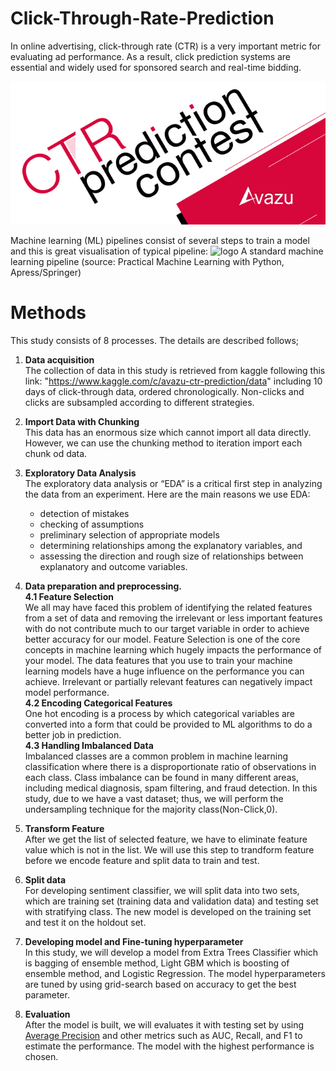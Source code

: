 # Click-Through-Rate-Prediction

In online advertising, click-through rate (CTR) is a very important metric for evaluating ad performance. As a result, click prediction systems are essential and widely used for sponsored search and real-time bidding.

![](img/banner_ctr.jpg)

Machine learning (ML) pipelines consist of several steps to train a model and this is great visualisation of typical pipeline:
![logo](https://cdn-images-1.medium.com/max/2000/1*2T5rbjOBGVFdSvtlhCqlNg.png)
        A standard machine learning pipeline (source: Practical Machine Learning with Python, Apress/Springer)

# Methods
This study consists of 8 processes. The details are described follows;

1. **Data acquisition**<br>
The collection of data in this study is retrieved from kaggle following this link: "https://www.kaggle.com/c/avazu-ctr-prediction/data" including 10 days of click-through data, ordered chronologically. Non-clicks and clicks are subsampled according to different strategies.


2. **Import Data with Chunking**<br>
This data has an enormous size which cannot import all data directly. However, we can use the chunking method to iteration import each chunk od data. 


3. **Exploratory Data Analysis**<br>
The exploratory data analysis or “EDA” is a critical first step in analyzing the data from an experiment. Here are the main reasons we use EDA:
    - detection of mistakes
    - checking of assumptions
    - preliminary selection of appropriate models
    - determining relationships among the explanatory variables, and
    - assessing the direction and rough size of relationships between explanatory and outcome variables.


4. **Data preparation and preprocessing.**<br>
    **4.1 Feature Selection** <br>
We all may have faced this problem of identifying the related features from a set of data and removing the irrelevant or less important features with do not contribute much to our target variable in order to achieve better accuracy for our model.
Feature Selection is one of the core concepts in machine learning which hugely impacts the performance of your model. The data features that you use to train your machine learning models have a huge influence on the performance you can achieve.
Irrelevant or partially relevant features can negatively impact model performance.<br>
    **4.2 Encoding Categorical Features**<br>
One hot encoding is a process by which categorical variables are converted into a form that could be provided to ML algorithms to do a better job in prediction.<br>
    **4.3 Handling Imbalanced Data**<br>
Imbalanced classes are a common problem in machine learning classification where there is a disproportionate ratio of observations in each class. Class imbalance can be found in many different areas, including medical diagnosis, spam filtering, and fraud detection. In this study, due to we have a vast dataset; thus, we will perform the undersampling technique for the majority class(Non-Click,0).


5. **Transform Feature** <br>
After we get the list of selected feature, we have to eliminate feature value which is not in the list. We will use this step to trandform feature before we encode feature and split data to train and test.


6. **Split data**<br>
For developing sentiment classifier, we will split data into two sets, which are training set (training data and validation data) and testing set with stratifying class. The new model is developed on the training set and test it on the holdout set.


7. **Developing model and Fine-tuning hyperparameter**<br>
In this study, we will develop a model from Extra Trees Classifier which is bagging of ensemble method, Light GBM which is boosting of ensemble method, and Logistic Regression. The model hyperparameters are tuned by using grid-search based on accuracy to get the best parameter.
 

8. **Evaluation**<br>
After the model is built, we will evaluates it with testing set by using <u>Average Precision</u>  and other metrics such as AUC, Recall, and F1 to estimate the performance. The model with the highest performance is chosen.

 
